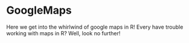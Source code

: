 # GoogleMaps
Here we get into the whirlwind of google maps in R! Every have trouble working with maps in R? Well, look no further! 

